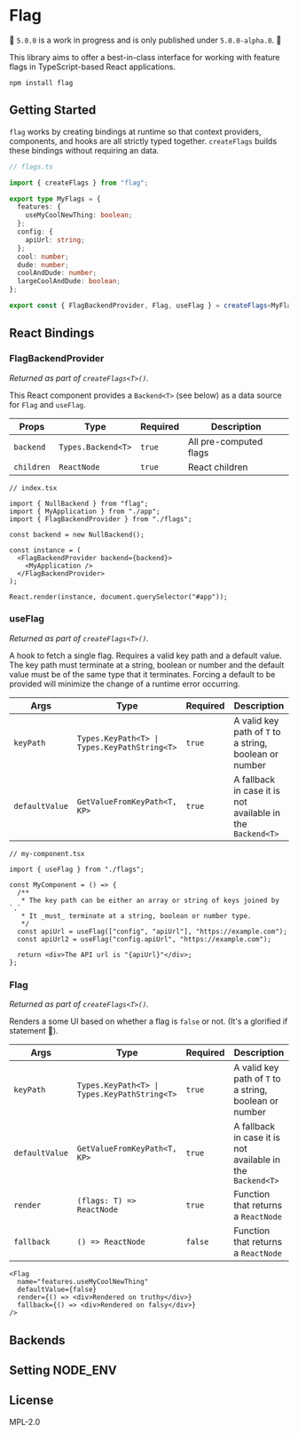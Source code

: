 # Flag

🥌 `5.0.0` is a work in progress and is only published under `5.0.0-alpha.0`. 🥌

This library aims to offer a best-in-class interface for working with feature flags in TypeScript-based React applications.

```
npm install flag
```

## Getting Started

`flag` works by creating bindings at runtime so that context providers, components, and hooks are all strictly typed together. `createFlags` builds these bindings without requiring an data.

```ts
// flags.ts

import { createFlags } from "flag";

export type MyFlags = {
  features: {
    useMyCoolNewThing: boolean;
  };
  config: {
    apiUrl: string;
  };
  cool: number;
  dude: number;
  coolAndDude: number;
  largeCoolAndDude: boolean;
};

export const { FlagBackendProvider, Flag, useFlag } = createFlags<MyFlags>();
```

## React Bindings

### FlagBackendProvider

_Returned as part of `createFlags<T>()`._

This React component provides a `Backend<T>` (see below) as a data source for `Flag` and `useFlag`.

| Props      | Type               | Required | Description            |
| ---------- | ------------------ | -------- | ---------------------- |
| `backend`  | `Types.Backend<T>` | `true`   | All pre-computed flags |
| `children` | `ReactNode`        | `true`   | React children         |

```tsx
// index.tsx

import { NullBackend } from "flag";
import { MyApplication } from "./app";
import { FlagBackendProvider } from "./flags";

const backend = new NullBackend();

const instance = (
  <FlagBackendProvider backend={backend}>
    <MyApplication />
  </FlagBackendProvider>
);

React.render(instance, document.querySelector("#app"));
```

### useFlag

_Returned as part of `createFlags<T>()`._

A hook to fetch a single flag. Requires a valid key path and a default value. The key path must terminate at a string, boolean or number and the default value must be of the same type that it terminates. Forcing a default to be provided will minimize the change of a runtime error occurring.

| Args           | Type                                         | Required | Description                                                |
| -------------- | -------------------------------------------- | -------- | ---------------------------------------------------------- |
| `keyPath`      | `Types.KeyPath<T> \| Types.KeyPathString<T>` | `true`   | A valid key path of `T` to a string, boolean or number     |
| `defaultValue` | `GetValueFromKeyPath<T, KP>`                 | `true`   | A fallback in case it is not available in the `Backend<T>` |

```tsx
// my-component.tsx

import { useFlag } from "./flags";

const MyComponent = () => {
  /**
   * The key path can be either an array or string of keys joined by `.`
   * It _must_ terminate at a string, boolean or number type.
   */
  const apiUrl = useFlag(["config", "apiUrl"], "https://example.com");
  const apiUrl2 = useFlag("config.apiUrl", "https://example.com");

  return <div>The API url is "{apiUrl}"</div>;
};
```

### Flag

_Returned as part of `createFlags<T>()`._

Renders a some UI based on whether a flag is `false` or not. (It's a glorified if statement 😬).

| Args           | Type                                         | Required | Description                                                |
| -------------- | -------------------------------------------- | -------- | ---------------------------------------------------------- |
| `keyPath`      | `Types.KeyPath<T> \| Types.KeyPathString<T>` | `true`   | A valid key path of `T` to a string, boolean or number     |
| `defaultValue` | `GetValueFromKeyPath<T, KP>`                 | `true`   | A fallback in case it is not available in the `Backend<T>` |
| `render`       | `(flags: T) => ReactNode`                    | `true`   | Function that returns a `ReactNode`                        |
| `fallback`     | `() => ReactNode`                            | `false`  | Function that returns a `ReactNode`                        |

```tsx
<Flag
  name="features.useMyCoolNewThing"
  defaultValue={false}
  render={() => <div>Rendered on truthy</div>}
  fallback={() => <div>Rendered on falsy</div>}
/>
```

## Backends

## Setting NODE_ENV

## License

MPL-2.0
